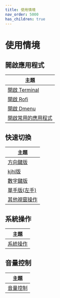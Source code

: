 ```yaml
---
title: 使用情境
nav_order: 5000
has_children: true
---
```


# 使用情境


## 開啟應用程式

| 主題 |
| --- |
| [開啟 Terminal](scenario/launch-terminal) |
| [開啟 Rofi](scenario/launch-rofi) |
| [開啟 Dmenu](scenario/launch-dmenu) |
| [開啟常用的應用程式](scenario/launch-favorite-app) |


## 快速切換

| 主題 |
| --- |
| [方向鍵版](scenario/quick-switch-by-arrow-key) |
| [kjhl版](scenario/quick-switch-by-arrow-key) |
| [數字鍵版](scenario/quick-switch-by-number-key) |
| [單手版(左手)](scenario/quick-switch-by-single-hand) |
| [其他視窗操作](scenario/window-control) |


## 系統操作

| 主題 |
| --- |
| [系統操作](scenario/system-control) |


## 音量控制

| 主題 |
| --- |
| [音量控制](scenario/volume-control) |
